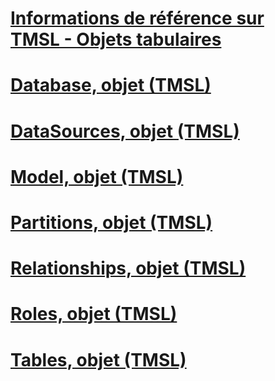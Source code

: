 # [Informations de référence sur TMSL - Objets tabulaires](tmsl-reference-tabular-objects.md)

# [Database, objet (TMSL)](database-object-tmsl.md)
# [DataSources, objet (TMSL)](datasources-object-tmsl.md)
# [Model, objet (TMSL)](model-object-tmsl.md)
# [Partitions, objet (TMSL)](partitions-object-tmsl.md)
# [Relationships, objet (TMSL)](relationships-object-tmsl.md)
# [Roles, objet (TMSL)](roles-object-tmsl.md)
# [Tables, objet (TMSL)](tables-object-tmsl.md)

